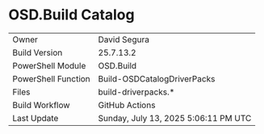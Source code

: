 ﻿# OSD.Build Catalog

| | |
|-|-|
| Owner | David Segura |
| Build Version | 25.7.13.2 |
| PowerShell Module | OSD.Build |
| PowerShell Function | Build-OSDCatalogDriverPacks |
| Files | build-driverpacks.* |
| Build Workflow | GitHub Actions |
| Last Update | Sunday, July 13, 2025 5:06:11 PM UTC |
